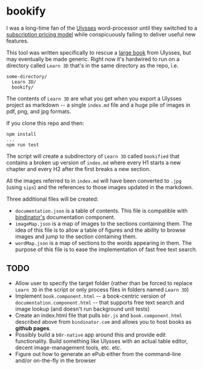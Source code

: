 # bookify

I was a long-time fan of the [Ulysses](https://ulysses.app/) word-processor until they switched to a [subscription pricing model](https://www.youtube.com/watch?v=oHg5SJYRHA0) while conspicuously failing to deliver useful new 
features.

This tool was written specifically to rescue a [large book](https://loewald.com/c3dbook) from Ulysses, but may eventually be made generic. Right now it's hardwired to run on a directory called `Learn 3D` that's in the same directory as the repo, i.e.

```
some-directory/
  Learn 3D/
  bookify/
```

The contents of `Learn 3D` are what you get when you export a Ulysses project as markdown -- a single `index.md` file and a huge pile of images in pdf, png, and jpg formats.

If you clone this repo and then:

```
npm install
...
npm run test
```

The script will create a subdirectory of `Learn 3D` called `bookified` that
contains a broken up version of `index.md` where every H1 starts a new chapter
and every H2 after the first breaks a new section.

All the images referred to in `index.md` will have been converted to `.jpg` 
(using `sips`) and the references to those images updated in the markdown.

Three additional files will be created:

- `documentation.json` is a table of contents. This file is compatible with
  [bindinator's](https://bindinator.com) documentation component.
- `imageMap.json` is a map of images to the sections containing them. The idea of
  this file is to allow a table of figures and the ability to browse images and 
  jump to the section containing them.
- `wordMap.json` is a map of sections to the words appearing in them. The purpose
  of this file is to ease the implementation of fast free text search.
  
## TODO

- Allow user to specify the target folder (rather than be forced to replace `Learn 3D` in the script or only process files in folders named `Learn 3D`)
- Implement `book.component.html` -- a book-centric version of `documentation.component.html` -- that supports free text search and image lookup (and doesn't run background unit tests)
- Create an index.html file that pulls `b8r.js` and `book.component.html` described above from `bindinator.com` and allows you to host books as **github pages**.
- Possibly build a `b8r-native` app around this and provide edit functionality. Build something like Ulysses with an actual table editor, decent image-management tools, etc. etc.
- Figure out how to generate an ePub either from the command-line and/or on-the-fly in the browser
